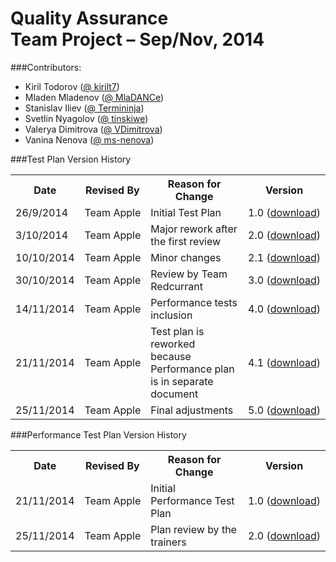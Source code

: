 # Quality Assurance<br/>Team Project – Sep/Nov, 2014 

###Contributors:
* Kiril Todorov ([@ kirilt7](https://github.com/kirilt7))
* Mladen Mladenov ([@ MlaDANCe](https://github.com/MlaDANCe))
* Stanislav Iliev ([@ Termininja](https://github.com/Termininja))
* Svetlin Nyagolov ([@ tinskiwe](https://github.com/tinskiwe))
* Valerya Dimitrova ([@ VDimitrova](https://github.com/VDimitrova))
* Vanina Nenova ([@ ms-nenova](https://github.com/ms-nenova))

###Test Plan Version History
<table>
    <tr><th>Date</th><th>Revised By</th><th>Reason for Change</th><th>Version</th></tr>
    <tr><td>26/9/2014</td><td>Team&nbsp;Apple</td><td>Initial Test Plan</td><td>1.0&nbsp;(<a href="https://github.com/QATeamApple/Documents/blob/master/Test%20Plan/Evaluation%20&%20Teamwork%20Modules%20Test%20Plan%20v1.0.docx?raw=true">download</a>)</td></tr>
    <tr><td>3/10/2014</td><td>Team&nbsp;Apple</td><td>Major rework after the first review</td><td>2.0&nbsp;(<a href="https://github.com/QATeamApple/Documents/blob/master/Test%20Plan/Evaluation%20&%20Teamwork%20Modules%20Test%20Plan%20v2.0.docx?raw=true">download</a>)</td></tr>
    <tr><td>10/10/2014</td><td>Team&nbsp;Apple</td><td>Minor changes</td><td>2.1&nbsp;(<a href="https://github.com/QATeamApple/Documents/blob/master/Test%20Plan/Evaluation%20&%20Teamwork%20Modules%20Test%20Plan%20v2.1.docx?raw=true">download</a>)</td></tr>
    <tr><td>30/10/2014</td><td>Team&nbsp;Apple</td><td>Review by Team Redcurrant</td><td>3.0&nbsp;(<a href="https://github.com/QATeamApple/Documents/blob/master/Test%20Plan/Evaluation%20&%20Teamwork%20Modules%20Test%20Plan%20v3.0.docx?raw=true">download</a>)</td></tr>
    <tr><td>14/11/2014</td><td>Team&nbsp;Apple</td><td>Performance tests inclusion</td><td>4.0&nbsp;(<a href="https://github.com/QATeamApple/Documents/blob/master/Test%20Plan/Evaluation%20&%20Teamwork%20Modules%20Test%20Plan%20v4.0.docx?raw=true">download</a>)</td></tr>
    <tr><td>21/11/2014</td><td>Team&nbsp;Apple</td><td>Test plan is reworked because Performance plan is in separate document</td><td>4.1&nbsp;(<a href="https://github.com/QATeamApple/Documents/blob/master/Test%20Plan/Evaluation%20&%20Teamwork%20Modules%20Test%20Plan%20v4.1.docx?raw=true">download</a>)</td></tr>
    <tr><td>25/11/2014</td><td>Team&nbsp;Apple</td><td>Final adjustments</td><td>5.0&nbsp;(<a href="https://github.com/QATeamApple/Documents/blob/master/Test%20Plan/Evaluation%20&%20Teamwork%20Modules%20Test%20Plan%20v5.0.docx?raw=true">download</a>)</td></tr>
</table>

###Performance Test Plan Version History
<table>
    <tr><th>Date</th><th>Revised By</th><th>Reason for Change</th><th>Version</th></tr>
    <tr><td>21/11/2014</td><td>Team&nbsp;Apple</td><td>Initial Performance Test Plan</td><td>1.0&nbsp;(<a href="https://github.com/QATeamApple/Documents/blob/master/Test%20Plan/Performance%20Test%20Plan/Performance%20Test%20Plan%20v1.0.docx?raw=true">download</a>)</td></tr>
    <tr><td>25/11/2014</td><td>Team&nbsp;Apple</td><td>Plan review by the trainers</td><td>2.0&nbsp;(<a href="https://github.com/QATeamApple/Documents/blob/master/Test%20Plan/Performance%20Test%20Plan/Performance%20Test%20Plan%20v2.0.docx?raw=true">download</a>)</td></tr>
</table>
